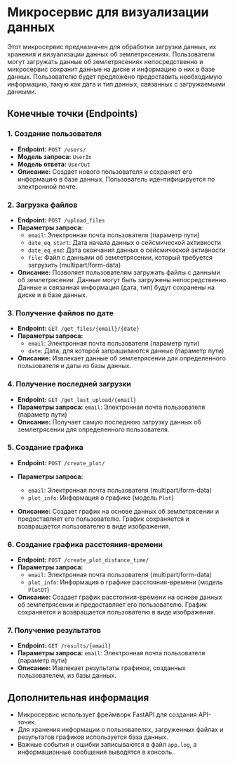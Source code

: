# Микросервис для визуализации данных

Этот микросервис предназначен для обработки загрузки данных, их хранения и визуализации данных об землетрясениях. Пользователи могут загружать данные об землетрясениях непосредственно и микросервис сохранит данные на диске и информацию о них в базе данных. Пользователю будет предложено предоставить необходимую информацию, такую как дата и тип данных, связанных с загружаемыми данными.

## Конечные точки (Endpoints)

### 1. Создание пользователя

- **Endpoint:** `POST /users/`
- **Модель запроса:** `UserIn`
- **Модель ответа:** `UserOut`
- **Описание:** Создает нового пользователя и сохраняет его информацию в базе данных. Пользователь идентифицируется по электронной почте.

### 2. Загрузка файлов

- **Endpoint:** `POST /upload_files`
- **Параметры запроса:**
  - `email`: Электронная почта пользователя (параметр пути)
  - `date_eq_start`: Дата начала данных о сейсмической активности
  - `date_eq_end`: Дата окончания данных о сейсмической активности
  - `file`: Файл с данными об землетрясении, который требуется загрузить (multipart/form-data)
- **Описание:** Позволяет пользователям загружать файлы с данными об землетрясении. Данные могут быть загружены непосредственно. Данные и связанная информация (дата, тип) будут сохранены на диске и в базе данных.

### 3. Получение файлов по дате

- **Endpoint:** `GET /get_files/{email}/{date}`
- **Параметры запроса:**
  - `email`: Электронная почта пользователя (параметр пути)
  - `date`: Дата, для которой запрашиваются данные (параметр пути)
- **Описание:** Извлекает данные об землетрясении для определенного пользователя и даты из базы данных.

### 4. Получение последней загрузки

- **Endpoint:** `GET /get_last_upload/{email}`
- **Параметры запроса:** `email`: Электронная почта пользователя (параметр пути)
- **Описание:** Получает самую последнюю загрузку данных об землетрясении для определенного пользователя.

### 5. Создание графика

- **Endpoint:** `POST /create_plot/`


- **Параметры запроса:**
  - `email`: Электронная почта пользователя (multipart/form-data)
  - `plot_info`: Информация о графике (модель `Plot`)
- **Описание:** Создает график на основе данных об землетрясении и предоставляет его пользователю. График сохраняется и возвращается пользователю в виде изображения.

### 6. Создание графика расстояния-времени

- **Endpoint:** `POST /create_plot_distance_time/`
- **Параметры запроса:**
  - `email`: Электронная почта пользователя (multipart/form-data)
  - `plot_info`: Информация о графике расстояния-времени (модель `PlotDT`)
- **Описание:** Создает график расстояния-времени на основе данных об землетрясении и предоставляет его пользователю. График сохраняется и возвращается пользователю в виде изображения.

### 7. Получение результатов

- **Endpoint:** `GET /results/{email}`
- **Параметры запроса:** `email`: Электронная почта пользователя (параметр пути)
- **Описание:** Извлекает результаты графиков, созданных пользователем, из базы данных.

## Дополнительная информация

- Микросервис использует фреймворк FastAPI для создания API-точек.
- Для хранения информации о пользователях, загруженных файлах и результатов графиков используется база данных.
- Важные события и ошибки записываются в файл `app.log`, а информационные сообщения выводятся в консоль.


